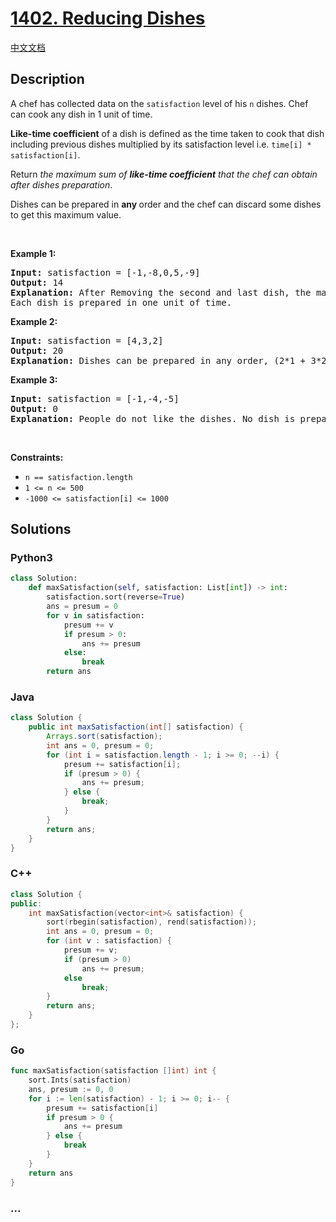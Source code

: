 # [1402. Reducing Dishes](https://leetcode.com/problems/reducing-dishes)

[中文文档](/solution/1400-1499/1402.Reducing%20Dishes/README.md)

## Description

<p>A chef has collected data on the <code>satisfaction</code> level of his <code>n</code> dishes. Chef can cook any dish in 1 unit of time.</p>

<p><strong>Like-time coefficient</strong> of a dish is defined as the time taken to cook that dish including previous dishes multiplied by its satisfaction level i.e. <code>time[i] * satisfaction[i]</code>.</p>

<p>Return <em>the maximum sum of <strong>like-time coefficient</strong> that the chef can obtain after dishes preparation</em>.</p>

<p>Dishes can be prepared in <strong>any </strong>order and the chef can discard some dishes to get this maximum value.</p>

<p>&nbsp;</p>
<p><strong class="example">Example 1:</strong></p>

<pre>
<strong>Input:</strong> satisfaction = [-1,-8,0,5,-9]
<strong>Output:</strong> 14
<strong>Explanation:</strong> After Removing the second and last dish, the maximum total <strong>like-time coefficient</strong> will be equal to (-1*1 + 0*2 + 5*3 = 14).
Each dish is prepared in one unit of time.</pre>

<p><strong class="example">Example 2:</strong></p>

<pre>
<strong>Input:</strong> satisfaction = [4,3,2]
<strong>Output:</strong> 20
<strong>Explanation:</strong> Dishes can be prepared in any order, (2*1 + 3*2 + 4*3 = 20)
</pre>

<p><strong class="example">Example 3:</strong></p>

<pre>
<strong>Input:</strong> satisfaction = [-1,-4,-5]
<strong>Output:</strong> 0
<strong>Explanation:</strong> People do not like the dishes. No dish is prepared.
</pre>

<p>&nbsp;</p>
<p><strong>Constraints:</strong></p>

<ul>
	<li><code>n == satisfaction.length</code></li>
	<li><code>1 &lt;= n &lt;= 500</code></li>
	<li><code>-1000 &lt;= satisfaction[i] &lt;= 1000</code></li>
</ul>

## Solutions

<!-- tabs:start -->

### **Python3**

```python
class Solution:
    def maxSatisfaction(self, satisfaction: List[int]) -> int:
        satisfaction.sort(reverse=True)
        ans = presum = 0
        for v in satisfaction:
            presum += v
            if presum > 0:
                ans += presum
            else:
                break
        return ans
```

### **Java**

```java
class Solution {
    public int maxSatisfaction(int[] satisfaction) {
        Arrays.sort(satisfaction);
        int ans = 0, presum = 0;
        for (int i = satisfaction.length - 1; i >= 0; --i) {
            presum += satisfaction[i];
            if (presum > 0) {
                ans += presum;
            } else {
                break;
            }
        }
        return ans;
    }
}
```

### **C++**

```cpp
class Solution {
public:
    int maxSatisfaction(vector<int>& satisfaction) {
        sort(rbegin(satisfaction), rend(satisfaction));
        int ans = 0, presum = 0;
        for (int v : satisfaction) {
            presum += v;
            if (presum > 0)
                ans += presum;
            else
                break;
        }
        return ans;
    }
};
```

### **Go**

```go
func maxSatisfaction(satisfaction []int) int {
	sort.Ints(satisfaction)
	ans, presum := 0, 0
	for i := len(satisfaction) - 1; i >= 0; i-- {
		presum += satisfaction[i]
		if presum > 0 {
			ans += presum
		} else {
			break
		}
	}
	return ans
}
```

### **...**

```

```

<!-- tabs:end -->
